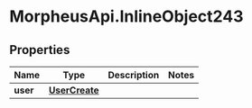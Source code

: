 # MorpheusApi.InlineObject243

## Properties

Name | Type | Description | Notes
------------ | ------------- | ------------- | -------------
**user** | [**UserCreate**](UserCreate.md) |  | 


